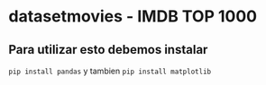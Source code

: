 # datasetmovies - IMDB TOP 1000
## Para utilizar esto debemos instalar
`pip install pandas`
y tambien `pip install matplotlib`
